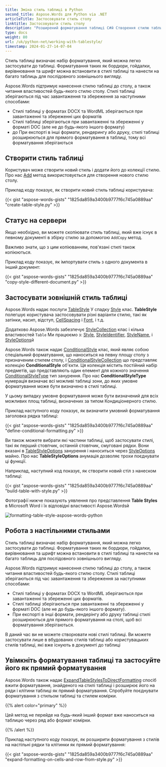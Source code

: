 ```yaml
---
title: Зміна стиль таблиці в Python
second_title: Aspose.Words для Python via .NET
articleTitle: Застосовувати стиль столу
linktitle: Застосовувати стиль столу
description: "Розширений форматування таблиці C#й Створення стилю таблиці за допомогою Pythonй Застосувати стиль столу Pythonй"
type: docs
weight: 80
url: /uk/python-net/working-with-tablestyle/
timestamp: 2024-01-27-14-07-04
---
```


Стиль таблиці визначає набір форматування, який можна легко застосувати до таблиці. Форматування таких як бордюри, гойдалки, вирівнювання та шрифт можна встановити в стилі таблиці та нанести на багато таблиць для послідовного зовнішнього вигляду.

Aspose.Words підтримує нанесення стилю таблиці до столу, а також читання властивостей будь-якого стилю столу. Стилі таблиці зберігаються під час завантаження та збереження за наступними способами:

- Стилі таблиці у форматах DOCX та WordML зберігаються при завантаженні та збереженні цих форматів
- Стилі таблиці зберігаються при завантаженні та збереженні у форматі DOC (але не до будь-якого іншого формату)
- до При експорті в інші формати, рендерингу або друку, стилі таблиці розширюються для прямого форматування в таблиці, тому всі форматування зберігаються

## Створити стиль таблиці

Користувач може створити новий стиль і додати його до колекції стилю. Про нас [Add](https://reference.aspose.com/words/python-net/aspose.words/stylecollection/add/) метод використовується для створення нового стилю столу.

Приклад коду показує, як створити новий стиль таблиці користувача:

{{< gist "aspose-words-gists" "1825da859a3400b9777f6c745a0889aa" "create-table-style.py" >}}

## Статус на сервери

Якщо необхідно, ви можете скопіювати стиль таблиці, який вже існує в певному документі в збірку стилю за допомогою `AddCopy` метод.

Важливо знати, що з цим копіюванням, пов'язані стилі також копіюються.

Приклад коду показує, як імпортувати стиль з одного документа в інший документ:

{{< gist "aspose-words-gists" "1825da859a3400b9777f6c745a0889aa" "copy-style-different-document.py" >}}

## Застосувати зовнішній стиль таблиці

Aspose.Words надає послуги [TableStyle](https://reference.aspose.com/words/python-net/aspose.words/tablestyle/) У спадку [Style](https://reference.aspose.com/words/python-net/aspose.words/style/) клас. **TableStyle** полегшує користувача застосовувати різні варіанти стилю, такі як затінки, насип, відступ, [CellSpacing](https://reference.aspose.com/words/python-net/aspose.words/tablestyle/cell_spacing/) і [Font](https://reference.aspose.com/words/python-net/aspose.words/style/font/), і т.д.

Додатково Aspose.Words забезпечує [StyleCollection](https://reference.aspose.com/words/python-net/aspose.words/stylecollection/) клас і кілька властивостей `Table` Ми працюємо з: [Style](https://reference.aspose.com/words/python-net/aspose.words.tables/table/style/), [StyleIdentifier](https://reference.aspose.com/words/python-net/aspose.words.tables/table/style_identifier/), [StyleName](https://reference.aspose.com/words/python-net/aspose.words.tables/table/style_name/), і [StyleOptions](https://reference.aspose.com/words/net/aspose.words.tables/table/styleoptions/)й

Aspose.Words також надає [ConditionalStyle](https://reference.aspose.com/words/python-net/aspose.words/conditionalstyle/) клас, який являє собою спеціальний форматування, що наноситься на певну площу столу з призначеним стилем столу, і [ConditionalStyleCollection](https://reference.aspose.com/words/python-net/aspose.words/conditionalstylecollection/) що представляє колекцію **ConditionalStyle** об'єкти. Ця колекція містить постійний набір предметів, що представляють один елемент для кожного значення [ConditionalStyleType](https://reference.aspose.com/words/python-net/aspose.words/conditionalstyletype/) тип занурення. Про нас **ConditionalStyleType** нумерація визначає всі можливі таблиці зони, до яких умовне форматування може бути визначено в стилі таблиці.

У цьому випадку умовне форматування може бути визначений для всіх можливих площ таблиці, визначених за типом Кондиціонерного стилю.

Приклад наступного коду показує, як визначити умовний форматування заголовка рядка таблиці:

{{< gist "aspose-words-gists" "1825da859a3400b9777f6c745a0889aa" "define-conditional-formatting.py" >}}

Ви також можете вибрати які частини таблиці, щоб застосувати стилі, такі як перший стовпчик, останній стовпчик, смуговані рядки. Вони вказані в [TableStyleOptions](https://reference.aspose.com/words/python-net/aspose.words.tables/tablestyleoptions/) занурення і наноситься через [StyleOptions](https://reference.aspose.com/words/python-net/aspose.words.tables/table/style_options/) майно. Про нас **TableStyleOptions** анумація дозволяє трохи поєднувати ці функції.

Наприклад, наступний код показує, як створити новий стіл з нанеском таблиці:

{{< gist "aspose-words-gists" "1825da859a3400b9777f6c745a0889aa" "build-table-with-style.py" >}}

Фотографії нижче показують уявлення про представлення **Table Styles** в Microsoft Word і їх відповідні властивості Aspose.Wordsй

![formatting-table-style-aspose-words-python](/words/python-net/working-with-tablestyle/applying-formatting-10.png)



## Робота з настільними стильами

Стиль таблиці визначає набір форматування, який можна легко застосувати до таблиці. Форматування таких як бордюри, гойдалки, вирівнювання та шрифт можна встановити в стилі таблиці та нанести на багато таблиць для послідовного зовнішнього вигляду.

Aspose.Words підтримує нанесення стилю таблиці до столу, а також читання властивостей будь-якого стилю столу. Стилі таблиці зберігаються під час завантаження та збереження за наступними способами:

- Стилі таблиці у форматах DOCX та WordML зберігаються при завантаженні та збереженні цих форматів.
- Стилі таблиці зберігаються при завантаженні та збереженні у форматі DOC (але не до будь-якого іншого формату).
- При експорті в інші формати, рендерінгу або друку таблиці стилі розширюються для прямого форматування на столі, щоб всі форматування зберігаються.

В даний час ви не можете створювати нові стилі таблиці. Ви можете застосувати лише в вбудованих стилів таблиці або користувацьких стилів таблиці, які вже існують в документі до таблиці

## Увімкніть форматування таблиці та застосуйте його як прямий форматування

Aspose.Words також надає [ExpandTableStylesToDirectFormatting](https://reference.aspose.com/words/python-net/aspose.words/document/expand_table_styles_to_direct_formatting/#default) спосіб вжити форматування, знайденого на стилі таблиці і розширює його на ряди і клітини таблиці як прямий форматування. Спробуйте поєднувати форматування з стильом таблиці та стилем комірки.

{{% alert color="primary" %}}

Цей метод не перейде на будь-який інший формат вже наноситься на таблицю через ряд або формат комірки.

{{% /alert %}}

Приклад наступного коду показує, як розширити форматування з стилів на настільні рядки та клітинки як прямий форматування:

{{< gist "aspose-words-gists" "1825da859a3400b9777f6c745a0889aa" "expand-formatting-on-cells-and-row-from-style.py" >}}
